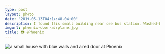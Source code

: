 ```yaml
---
type: post
layout: photo
date: "2019-05-13T04:14:48-04:00"
description: I found this small building near one bus station. Washed-blue walls with a brilliant red door. Loved it already.
imgurl: phoenix-door-airplane.jpg
title: 📷 @Phoenix
---
```

![a small house with blue walls and a red door at Phoenix](https://s3.us-east-2.amazonaws.com/ying-ish/miniposts/phoenix-door-airplane.jpg)

# 